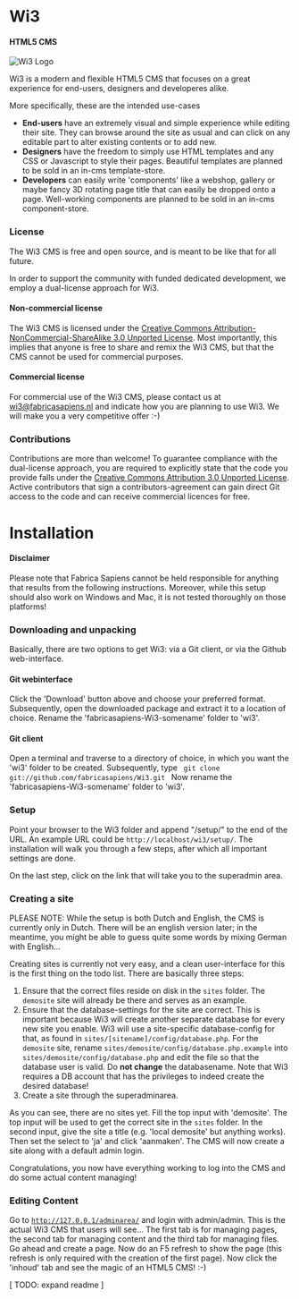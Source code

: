 Wi3
========

#### HTML5 CMS ####

![Wi3 Logo](https://github.com/fabricasapiens/Wi3/raw/v0.8/docs/wi3_logo_blue%20on%20white_100x70.png)

Wi3 is a modern and flexible HTML5 CMS that focuses on a great experience for end-users, designers and developeres alike.

More specifically, these are the intended use-cases

- **End-users** have an extremely visual and simple experience while editing their site. They can browse around the site as usual and can click on any editable part to alter existing contents or to add new.
- **Designers** have the freedom to simply use HTML templates and any CSS or Javascript to style their pages. Beautiful templates are planned to be sold in an in-cms template-store.
- **Developers** can easily write 'components' like a webshop, gallery or maybe fancy 3D rotating page title that can easily be dropped onto a page. Well-working components are planned to be sold in an in-cms component-store.

### License ###
The Wi3 CMS is free and open source, and is meant to be like that for all future. 

In order to support the community with funded dedicated development, we employ a dual-license approach for Wi3.

#### Non-commercial license ####
The Wi3 CMS is licensed under the [Creative Commons Attribution-NonCommercial-ShareAlike 3.0 Unported License](http://creativecommons.org/licenses/by-nc-sa/3.0/). Most importantly, this implies that anyone is free to share and remix the Wi3 CMS, but that the CMS cannot be used for commercial purposes. 

#### Commercial license ####
For commercial use of the Wi3 CMS, please contact us at wi3@fabricasapiens.nl and indicate how you are planning to use Wi3. We will make you a very competitive offer :-)

### Contributions ###
Contributions are more than welcome! To guarantee compliance with the dual-license approach, you are required to explicitly state that the code you provide falls under the [Creative Commons
Attribution 3.0 Unported License](http://creativecommons.org/licenses/by/3.0/). Active contributors that sign a contributors-agreement can gain direct Git access to the code and can receive commercial licences for free.

Installation
========

#### Disclaimer ####
Please note that Fabrica Sapiens cannot be held responsible for anything that results from the following instructions. Moreover, while this setup should also work on Windows and Mac, it is not tested thoroughly on those platforms!

### Downloading and unpacking ###
Basically, there are two options to get Wi3: via a Git client, or via the Github web-interface.

#### Git webinterface ####
Click the 'Download' button above and choose your preferred format. Subsequently, open the downloaded package and extract it to a location of choice. Rename the 'fabricasapiens-Wi3-somename' folder to 'wi3'.

#### Git client ####
Open a terminal and traverse to a directory of choice, in which you want the 'wi3' folder to be created. Subsequently, type
<code>
git clone git://github.com/fabricasapiens/Wi3.git
</code>
Now rename the 'fabricasapiens-Wi3-somename' folder to 'wi3'. 

### Setup ###
Point your browser to the Wi3 folder and append "/setup/" to the end of the URL. An example URL could be <code>http://localhost/wi3/setup/</code>. The installation will walk you through a few steps, after which all important settings are done.

On the last step, click on the link that will take you to the superadmin area.

### Creating a site ###
PLEASE NOTE: While the setup is both Dutch and English, the CMS is currently only in Dutch. There will be an english version later; in the meantime, you might be able to guess quite some words by mixing German with English...

Creating sites is currently not very easy, and a clean user-interface for this is the first thing on the todo list. There are basically three steps:

1. Ensure that the correct files reside on disk in the <code>sites</code> folder. The <code>demosite</code> site will already be there and serves as an example.
2. Ensure that the database-settings for the site are correct. This is important because Wi3 will create another separate database for every new site you enable. Wi3 will use a site-specific database-config for that, as found in <code>sites/[sitename]/config/database.php</code>. For the <code>demosite</code> site, rename <code>sites/demosite/config/database.php.example</code> into <code>sites/demosite/config/database.php</code> and edit the file so that the database user is valid. Do **not change** the databasename. Note that Wi3 requires a DB account that has the privileges to indeed create the desired database!
3. Create a site through the superadminarea.

As you can see, there are no sites yet. Fill the top input with 'demosite'. The top input will be used to get the correct site in the <code>sites</code> folder. In the second input, give the site a title (e.g. 'local demosite' but anything works). Then set the select to 'ja' and click 'aanmaken'. The CMS will now create a site along with a default admin login.

Congratulations, you now have everything working to log into the CMS and do some actual content managing!

### Editing Content ###
Go to <code>http://127.0.0.1/adminarea/</code> and login with admin/admin. This is the actual Wi3 CMS that users will see... The first tab is for managing pages, the second tab for managing content and the third tab for managing files. Go ahead and create a page. Now do an F5 refresh to show the page (this refresh is only required with the creation of the first page). Now click the 'inhoud' tab and see the magic of an HTML5 CMS! :-)

[ TODO: expand readme ]

